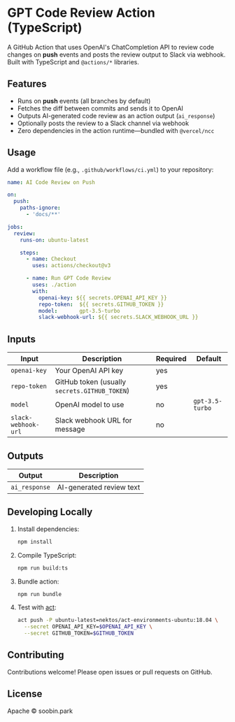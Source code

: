 

# GPT Code Review Action (TypeScript)

A GitHub Action that uses OpenAI's ChatCompletion API to review code changes on **push** events and posts the review output to Slack via webhook. Built with TypeScript and `@actions/*` libraries.

## Features

- Runs on **push** events (all branches by default)
- Fetches the diff between commits and sends it to OpenAI
- Outputs AI-generated code review as an action output (`ai_response`)
- Optionally posts the review to a Slack channel via webhook
- Zero dependencies in the action runtime—bundled with `@vercel/ncc`

## Usage

Add a workflow file (e.g., `.github/workflows/ci.yml`) to your repository:

```yaml
name: AI Code Review on Push

on:
  push:
    paths-ignore:
      - 'docs/**'

jobs:
  review:
    runs-on: ubuntu-latest

    steps:
      - name: Checkout
        uses: actions/checkout@v3

      - name: Run GPT Code Review
        uses: ./action
        with:
          openai-key: ${{ secrets.OPENAI_API_KEY }}
          repo-token:  ${{ secrets.GITHUB_TOKEN }}
          model:       gpt-3.5-turbo
          slack-webhook-url: ${{ secrets.SLACK_WEBHOOK_URL }}
```

## Inputs

| Input             | Description                                   | Required | Default        |
|-------------------|-----------------------------------------------| -------- |----------------|
| `openai-key`      | Your OpenAI API key                           | yes      |                |
| `repo-token`      | GitHub token (usually `secrets.GITHUB_TOKEN`) | yes      |                |
| `model`           | OpenAI model to use                           | no       | `gpt-3.5-turbo` |
| `slack-webhook-url`| Slack webhook URL for message                 | no       |                |

## Outputs

| Output         | Description                        |
| -------------- | ---------------------------------- |
| `ai_response`  | AI-generated review text           |

## Developing Locally

1. Install dependencies:
   ```bash
   npm install
   ```
2. Compile TypeScript:
   ```bash
   npm run build:ts
   ```
3. Bundle action:
   ```bash
   npm run bundle
   ```
4. Test with [act](https://github.com/nektos/act):
   ```bash
   act push -P ubuntu-latest=nektos/act-environments-ubuntu:18.04 \
     --secret OPENAI_API_KEY=$OPENAI_API_KEY \
     --secret GITHUB_TOKEN=$GITHUB_TOKEN
   ```

## Contributing

Contributions welcome! Please open issues or pull requests on GitHub.

## License

Apache © soobin.park